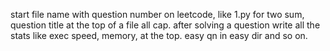start file name with question number on leetcode, like 1.py for two sum, 
question title at the top of a file all cap.
after solving a question write all the stats like exec speed, memory, at the top.
easy qn in easy dir and so on.